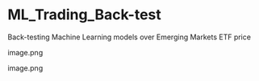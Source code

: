 # ML_Trading_Back-test
Back-testing Machine Learning models over Emerging Markets ETF price 


image.png

image.png

